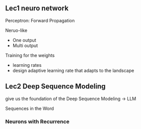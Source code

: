 ## Lec1 neuro network
Perceptron: Forward Propagation

Neruo-like
- One output
- Multi output

Training for the weights
- learning rates
- design adaptive learning rate that adapts to the landscape

## Lec2 Deep Sequence Modeling
give us the foundation of the Deep Sequence Modeling -> LLM

Sequences in the Word

### Neurons with Recurrence